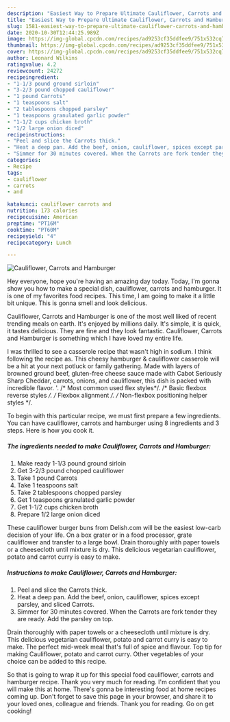 ```yaml
---
description: "Easiest Way to Prepare Ultimate Cauliflower, Carrots and Hamburger"
title: "Easiest Way to Prepare Ultimate Cauliflower, Carrots and Hamburger"
slug: 1581-easiest-way-to-prepare-ultimate-cauliflower-carrots-and-hamburger
date: 2020-10-30T12:44:25.989Z
image: https://img-global.cpcdn.com/recipes/ad9253cf35ddfee9/751x532cq70/cauliflower-carrots-and-hamburger-recipe-main-photo.jpg
thumbnail: https://img-global.cpcdn.com/recipes/ad9253cf35ddfee9/751x532cq70/cauliflower-carrots-and-hamburger-recipe-main-photo.jpg
cover: https://img-global.cpcdn.com/recipes/ad9253cf35ddfee9/751x532cq70/cauliflower-carrots-and-hamburger-recipe-main-photo.jpg
author: Leonard Wilkins
ratingvalue: 4.2
reviewcount: 24272
recipeingredient:
- "1-1/3 pound ground sirloin"
- "3-2/3 pound chopped cauliflower"
- "1 pound Carrots"
- "1 teaspoons salt"
- "2 tablespoons chopped parsley"
- "1 teaspoons granulated garlic powder"
- "1-1/2 cups chicken broth"
- "1/2 large onion diced"
recipeinstructions:
- "Peel and slice the Carrots thick."
- "Heat a deep pan. Add the beef, onion, cauliflower, spices except parsley, and sliced Carrots."
- "Simmer for 30 minutes covered. When the Carrots are fork tender they are ready. Add the parsley on top."
categories:
- Recipe
tags:
- cauliflower
- carrots
- and

katakunci: cauliflower carrots and 
nutrition: 173 calories
recipecuisine: American
preptime: "PT16M"
cooktime: "PT60M"
recipeyield: "4"
recipecategory: Lunch

---
```



![Cauliflower, Carrots and Hamburger](https://img-global.cpcdn.com/recipes/ad9253cf35ddfee9/751x532cq70/cauliflower-carrots-and-hamburger-recipe-main-photo.jpg)

Hey everyone, hope you're having an amazing day today. Today, I'm gonna show you how to make a special dish, cauliflower, carrots and hamburger. It is one of my favorites food recipes. This time, I am going to make it a little bit unique. This is gonna smell and look delicious.

Cauliflower, Carrots and Hamburger is one of the most well liked of recent trending meals on earth. It's enjoyed by millions daily. It's simple, it is quick, it tastes delicious. They are fine and they look fantastic. Cauliflower, Carrots and Hamburger is something which I have loved my entire life.

I was thrilled to see a casserole recipe that wasn&#39;t high in sodium. I think following the recipe as. This cheesy hamburger &amp; cauliflower casserole will be a hit at your next potluck or family gathering. Made with layers of browned ground beef, gluten-free cheese sauce made with Cabot Seriously Sharp Cheddar, carrots, onions, and cauliflower, this dish is packed with incredible flavor. &#39;. /* Most common used flex styles*/. /* Basic flexbox reverse styles */. /* Flexbox alignment */. /* Non-flexbox positioning helper styles */.


To begin with this particular recipe, we must first prepare a few ingredients. You can have cauliflower, carrots and hamburger using 8 ingredients and 3 steps. Here is how you cook it.

<!--inarticleads1-->

##### The ingredients needed to make Cauliflower, Carrots and Hamburger:

1. Make ready 1-1/3 pound ground sirloin
1. Get 3-2/3 pound chopped cauliflower
1. Take 1 pound Carrots
1. Take 1 teaspoons salt
1. Take 2 tablespoons chopped parsley
1. Get 1 teaspoons granulated garlic powder
1. Get 1-1/2 cups chicken broth
1. Prepare 1/2 large onion diced


These cauliflower burger buns from Delish.com will be the easiest low-carb decision of your life. On a box grater or in a food processor, grate cauliflower and transfer to a large bowl. Drain thoroughly with paper towels or a cheesecloth until mixture is dry. This delicious vegetarian cauliflower, potato and carrot curry is easy to make. 

<!--inarticleads2-->

##### Instructions to make Cauliflower, Carrots and Hamburger:

1. Peel and slice the Carrots thick.
1. Heat a deep pan. Add the beef, onion, cauliflower, spices except parsley, and sliced Carrots.
1. Simmer for 30 minutes covered. When the Carrots are fork tender they are ready. Add the parsley on top.


Drain thoroughly with paper towels or a cheesecloth until mixture is dry. This delicious vegetarian cauliflower, potato and carrot curry is easy to make. The perfect mid-week meal that&#39;s full of spice and flavour. Top tip for making Cauliflower, potato and carrot curry. Other vegetables of your choice can be added to this recipe. 

So that is going to wrap it up for this special food cauliflower, carrots and hamburger recipe. Thank you very much for reading. I'm confident that you will make this at home. There's gonna be interesting food at home recipes coming up. Don't forget to save this page in your browser, and share it to your loved ones, colleague and friends. Thank you for reading. Go on get cooking!
